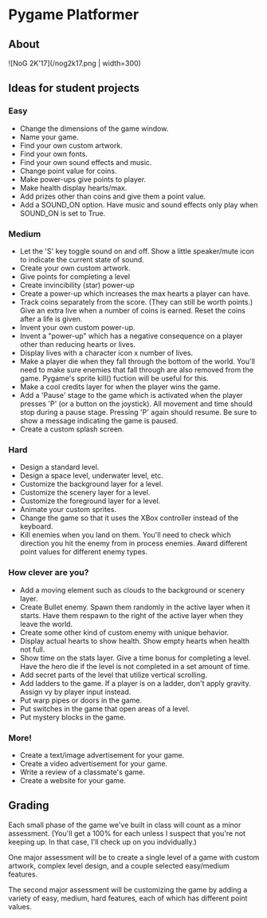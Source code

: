 # Pygame Platformer

## About

![NoG 2K'17](/nog2k17.png | width=300)

## Ideas for student projects

### Easy

- Change the dimensions of the game window.
- Name your game.
- Find your own custom artwork.
- Find your own fonts.
- Find your own sound effects and music.
- Change point value for coins.
- Make power-ups give points to player.
- Make health display hearts/max.
- Add prizes other than coins and give them a point value.
- Add a SOUND\_ON option. Have music and sound effects only play when SOUND\_ON is set to True.

### Medium

- Let the 'S' key toggle sound on and off. Show a little speaker/mute icon to indicate the current state of sound.
- Create your own custom artwork.
- Give points for completing a level
- Create invincibility (star) power-up
- Create a power-up which increases the max hearts a player can have.
- Track coins separately from the score. (They can still be worth points.) Give an extra live when a number of coins is earned. Reset the coins after a life is given.
- Invent your own custom power-up.
- Invent a "power-up" which has a negative consequence on a player other than reducing hearts or lives.
- Display lives with a character icon x number of lives.
- Make a player die when they fall through the bottom of the world. You'll need to make sure enemies that fall through are also removed from the game. Pygame's sprite kill() fuction will be useful for this.
- Make a cool credits layer for when the player wins the game.
- Add a 'Pause' stage to the game which is activated when the player presses 'P' (or a button on the joystick). All movement and time should stop during a pause stage. Pressing 'P' again should resume. Be sure to show a message indicating the game is paused.
- Create a custom splash screen.

### Hard

- Design a standard level.
- Design a space level, underwater level, etc.
- Customize the background layer for a level.
- Customize the scenery layer for a level.
- Customize the foreground layer for a level.
- Animate your custom sprites.
- Change the game so that it uses the XBox controller instead of the keyboard.
- Kill enemies when you land on them. You'll need to check which direction you hit the enemy from in process enemies. Award different point values for different enemy types.

### How clever are you?

- Add a moving element such as clouds to the background or scenery layer.
- Create Bullet enemy. Spawn them randomly in the active layer when it starts. Have them respawn to the right of the active layer when they leave the world.
- Create some other kind of custom enemy with unique behavior.
- Display actual hearts to show health. Show empty hearts when health not full.
- Show time on the stats layer. Give a time bonus for completing a level. Have the hero die if the level is not completed in a set amount of time.
- Add secret parts of the level that utilize vertical scrolling.
- Add ladders to the game. If a player is on a ladder, don't apply gravity. Assign vy by player input instead.
- Put warp pipes or doors in the game. 
- Put switches in the game that open areas of a level.
- Put mystery blocks in the game.

### More!

- Create a text/image advertisement for your game.
- Create a video advertisement for your game.
- Write a review of a classmate's game.
- Create a website for your game.


## Grading 

Each small phase of the game we've built in class will count as a minor assessment. (You'll get a 100% for each unless I suspect that you're not keeping up. In that case, I'll check up on you indvidually.)

One major assessment will be to create a single level of a game with custom artwork, complex level design, and a couple selected easy/medium features. 

The second major assessment will be customizing the game by adding a variety of easy, medium, hard features, each of which has different point values.
